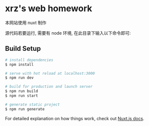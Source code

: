 # xrz's web homework

本网站使用 nuxt 制作  

源代码若要运行, 需要有 node 环境, 在此目录下输入以下命令即可:

## Build Setup

```bash
# install dependencies
$ npm install

# serve with hot reload at localhost:3000
$ npm run dev

# build for production and launch server
$ npm run build
$ npm run start

# generate static project
$ npm run generate
```

For detailed explanation on how things work, check out [Nuxt.js docs](https://nuxtjs.org).
